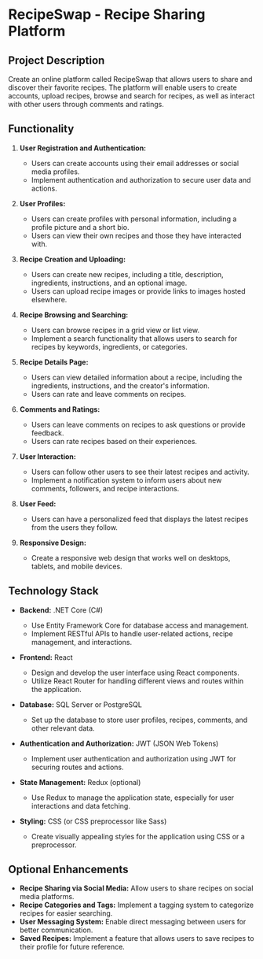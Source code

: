 RecipeSwap - Recipe Sharing Platform
====================================

Project Description
-------------------

Create an online platform called RecipeSwap that allows users to share and discover their favorite recipes. The platform will enable users to create accounts, upload recipes, browse and search for recipes, as well as interact with other users through comments and ratings.

Functionality
-------------

1.  **User Registration and Authentication:**
    
    *   Users can create accounts using their email addresses or social media profiles.
    *   Implement authentication and authorization to secure user data and actions.
2.  **User Profiles:**
    
    *   Users can create profiles with personal information, including a profile picture and a short bio.
    *   Users can view their own recipes and those they have interacted with.
3.  **Recipe Creation and Uploading:**
    
    *   Users can create new recipes, including a title, description, ingredients, instructions, and an optional image.
    *   Users can upload recipe images or provide links to images hosted elsewhere.
4.  **Recipe Browsing and Searching:**
    
    *   Users can browse recipes in a grid view or list view.
    *   Implement a search functionality that allows users to search for recipes by keywords, ingredients, or categories.
5.  **Recipe Details Page:**
    
    *   Users can view detailed information about a recipe, including the ingredients, instructions, and the creator's information.
    *   Users can rate and leave comments on recipes.
6.  **Comments and Ratings:**
    
    *   Users can leave comments on recipes to ask questions or provide feedback.
    *   Users can rate recipes based on their experiences.
7.  **User Interaction:**
    
    *   Users can follow other users to see their latest recipes and activity.
    *   Implement a notification system to inform users about new comments, followers, and recipe interactions.
8.  **User Feed:**
    
    *   Users can have a personalized feed that displays the latest recipes from the users they follow.
9.  **Responsive Design:**
    
    *   Create a responsive web design that works well on desktops, tablets, and mobile devices.

Technology Stack
----------------

*   **Backend:** .NET Core (C#)
    
    *   Use Entity Framework Core for database access and management.
    *   Implement RESTful APIs to handle user-related actions, recipe management, and interactions.
*   **Frontend:** React
    
    *   Design and develop the user interface using React components.
    *   Utilize React Router for handling different views and routes within the application.
*   **Database:** SQL Server or PostgreSQL
    
    *   Set up the database to store user profiles, recipes, comments, and other relevant data.
*   **Authentication and Authorization:** JWT (JSON Web Tokens)
    
    *   Implement user authentication and authorization using JWT for securing routes and actions.
*   **State Management:** Redux (optional)
    
    *   Use Redux to manage the application state, especially for user interactions and data fetching.
*   **Styling:** CSS (or CSS preprocessor like Sass)
    
    *   Create visually appealing styles for the application using CSS or a preprocessor.

Optional Enhancements
---------------------

*   **Recipe Sharing via Social Media:** Allow users to share recipes on social media platforms.
*   **Recipe Categories and Tags:** Implement a tagging system to categorize recipes for easier searching.
*   **User Messaging System:** Enable direct messaging between users for better communication.
*   **Saved Recipes:** Implement a feature that allows users to save recipes to their profile for future reference.

